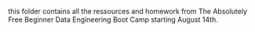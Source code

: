 this folder contains all the ressources and homework from The Absolutely Free Beginner Data Engineering Boot Camp starting August 14th.
